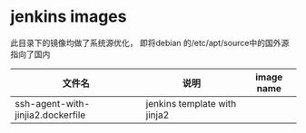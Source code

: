 # jenkins images
此目录下的镜像均做了系统源优化， 即将debian 的/etc/apt/source中的国外源指向了国内

| 文件名 | 说明 | image name |
| --- | --- | --- |
| ssh-agent-with-jinjia2.dockerfile | jenkins template with jinja2 | |